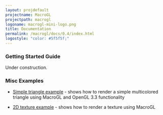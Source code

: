 ```yaml
---
layout: projdefault
projectname: MacroGL
projectpath: macrogl
logoname: macrogl-mini-logo.png
title: Documentation
permalink: /macrogl/docs/0.4/index.html
logostyle: "color: #5f5f5f;"
---
```




### Getting Started Guide

Under construction.


### Misc Examples

- [Simple triangle example](/macrogl/docs/0.4/triangle) - shows how to render a simple multicolored triangle using MacroGL and OpenGL 3.3 functionality

- [2D texture example](/macrogl/docs/0.4/texture2d) - shows how to render a texture using MacroGL


